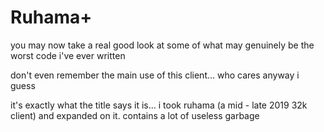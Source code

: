 # Ruhama+ 

you may now take a real good look at some of what may genuinely be the worst code i've ever written

don't even remember the main use of this client... who cares anyway i guess

it's exactly what the title says it is... i took ruhama (a mid - late 2019 32k client) and expanded on it. contains a lot of useless garbage
